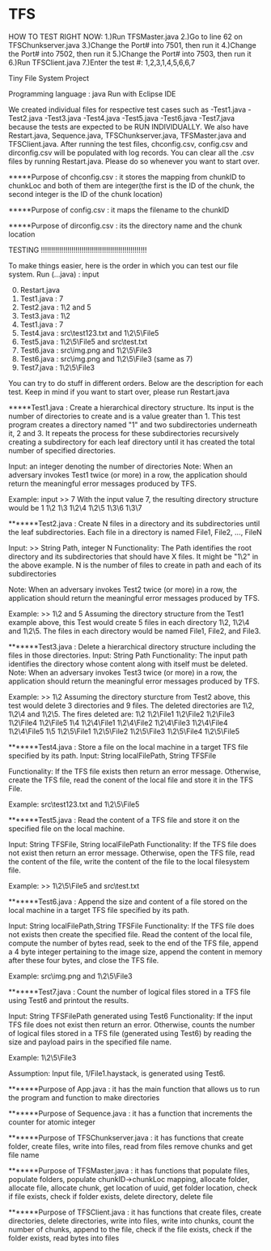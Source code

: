 TFS
===

HOW TO TEST RIGHT NOW:
1.)Run TFSMaster.java
2.)Go to line 62 on TFSChunkserver.java
3.)Change the Port# into 7501, then run it
4.)Change the Port# into 7502, then run it
5.)Change the Port# into 7503, then run it
6.)Run TFSClient.java
7.)Enter the test #: 1,2,3,1,4,5,6,6,7


Tiny File System Project

Programming language : java
Run with Eclipse IDE

We created individual files for respective test cases such as 
	-Test1.java
	-Test2.java
	-Test3.java
	-Test4.java
	-Test5.java
	-Test6.java 
	-Test7.java 
because the tests are expected to be RUN INDIVIDUALLY. 
We also have Restart.java, Sequence.java, TFSChunkserver.java, TFSMaster.java and TFSClient.java. 
After running the test files, chconfig.csv, config.csv and dirconfig.csv will be populated with log records. 
You can clear all the .csv files by running Restart.java.
Please do so whenever you want to start over.



*****Purpose of chconfig.csv : it stores the mapping from chunkID to chunkLoc and both of them are integer(the first is the ID of the chunk, the second integer is the ID of the chunk location)

*****Purpose of config.csv : it maps the filename to the chunkID

*****Purpose of dirconfig.csv : its the directory name and the chunk location





TESTING !!!!!!!!!!!!!!!!!!!!!!!!!!!!!!!!!!!!!!!!!!!!!!!!!!!!

To make things easier, here is the order in which you can test our file system.
Run (...java) : input

0) Restart.java
1) Test1.java : 7
2) Test2.java : 1\2 and 5
3) Test3.java : 1\2
4) Test1.java : 7
5) Test4.java : src\test123.txt and 1\2\5\File5
6) Test5.java : 1\2\5\File5 and src\test.txt
7) Test6.java : src\img.png and 1\2\5\File3
8) Test6.java : src\img.png and 1\2\5\File3 (same as 7)
9) Test7.java : 1\2\5\File3

You can try to do stuff in different orders. Below are the description for each test.
Keep in mind if you want to start over, please run Restart.java



*****Test1.java :
Create a hierarchical directory structure.  Its input is the number of directories to create and is a value greater than 1.  This test program creates a directory named "1" and two subdirectories underneath it, 2 and 3.  It repeats the process for these subdirectories recursively creating a subdirectory for each leaf directory until it has created the total number of specified directories. 
   
Input:  an integer denoting the number of directories
Note:  When an adversary invokes Test1 twice (or more) in a row, the application should return the meaningful error messages produced by TFS.

Example:  input >> 7
With the input value 7, the resulting directory structure would be
1
1\2
1\3
1\2\4
1\2\5
1\3\6
1\3\7

*******Test2.java :
Create N files in a directory and its subdirectories until the leaf subdirectories.  Each file in a directory is named File1, File2, ..., FileN

Input: >> String Path, integer N
Functionality:  The Path identifies the root directory and its subdirectories that should have X files.  It might be "1\2" in the above example.
N is the number of files to create in path and each of its subdirectories

Note:  When an adversary invokes Test2 twice (or more) in a row, the application should return the meaningful error messages produced by TFS.

Example:  >> 1\2 and 5
Assuming the directory structure from the Test1 example above, this Test would create 5 files in each directory 1\2, 1\2\4 and 1\2\5.  The files in each directory would be named File1, File2, and File3.

*******Test3.java :
Delete a hierarchical directory structure including the files in those directories.
Input: String Path 
Functionality:  The input path identifies the directory whose content along with itself must be deleted. 
Note:  When an adversary invokes Test3 twice (or more) in a row, the application should return the meaningful error messages produced by TFS.

Example:  >> 1\2
Assuming the directory sturcture from Test2 above, this test would delete 3 directories and 9 files.
The deleted directories are 1\2, 1\2\4 and 1\2\5.  The fires deleted are:
1\2
1\2\File1
1\2\File2
1\2\File3
1\2\File4
1\2\File5
1\4
1\2\4\File1
1\2\4\File2
1\2\4\File3
1\2\4\File4
1\2\4\File5
1\5
1\2\5\File1
1\2\5\File2
1\2\5\File3
1\2\5\File4
1\2\5\File5

*******Test4.java :
Store a file on the local machine in a target TFS file specified by its path. 
Input: String localFilePath, String TFSFile

Functionality:  If the TFS file exists then return an error message.  Otherwise, create the TFS file, read the conent of the local file and store it in the TFS File.

Example:  src\test123.txt and 1\2\5\File5


*******Test5.java :
Read the content of a TFS file and store it on the specified file on the local machine.

Input: String TFSFile, String localFilePath
Functionality:  If the TFS file does not exist then return an error message.  Otherwise, open the TFS file, read the content of the file, write the content of the file to the local filesystem file.

Example:  >> 1\2\5\File5 and src\test.txt

*******Test6.java :
Append the size and content of a file stored on the local machine in a target TFS file specified by its path.

Input: String localFilePath,String TFSFile
Functionality:  If the TFS file does not exists then create the specified file.  Read the content of the local file, compute the number of bytes read, seek to the end of the TFS file, append a 4 byte integer pertaining to the image size, append the content in memory after these four bytes, and close the TFS file.

Example:  src\img.png and 1\2\5\File3

*******Test7.java :
Count the number of logical files stored in a TFS file using Test6 and printout the results.

Input:  String TFSFilePath generated using Test6
Functionality:  If the input TFS file does not exist then return an error.  Otherwise, counts the number of logical files stored in a TFS file (generated using Test6) by reading the size and payload pairs in the specified file name.

Example:  1\2\5\File3

Assumption:  Input file, 1/File1.haystack, is generated using Test6.

*******Purpose of App.java : it has the main function that allows us to run the program and function to make directories

*******Purpose of Sequence.java : it has a function that increments the counter for atomic integer

*******Purpose of TFSChunkserver.java : it has functions that create folder, create files, write into files, read from files remove chunks and get file name 

*******Purpose of TFSMaster.java : it has functions that populate files, populate folders, populate chunkID->chunkLoc mapping, allocate folder, allocate file, allocate chunk, get location of uuid, get folder location, check if file exists, check if folder exists, delete directory, delete file  

*******Purpose of TFSClient.java : it has functions that create files, create directories, delete directories, write into files, write into chunks, count the number of chunks, append to the file, check if the file exists, check if the folder exists, read bytes into files

